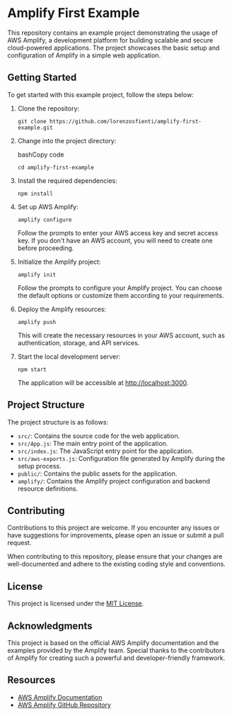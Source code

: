 Amplify First Example
=======================

This repository contains an example project demonstrating the usage of AWS Amplify, a development platform for building scalable and secure cloud-powered applications. The project showcases the basic setup and configuration of Amplify in a simple web application.

Getting Started
---------------

To get started with this example project, follow the steps below:

1. Clone the repository:

    `git clone https://github.com/lorenzosfienti/amplify-first-example.git`

2. Change into the project directory:

    bashCopy code

    `cd amplify-first-example`

3. Install the required dependencies:

    `npm install`

4. Set up AWS Amplify:

    `amplify configure`

    Follow the prompts to enter your AWS access key and secret access key. If you don't have an AWS account, you will need to create one before proceeding.

5. Initialize the Amplify project:

    `amplify init`

    Follow the prompts to configure your Amplify project. You can choose the default options or customize them according to your requirements.

6. Deploy the Amplify resources:

    `amplify push`

    This will create the necessary resources in your AWS account, such as authentication, storage, and API services.

7. Start the local development server:

    `npm start`

    The application will be accessible at [http://localhost:3000](http://localhost:3000/).

Project Structure
-----------------

The project structure is as follows:

- `src/`: Contains the source code for the web application.
- `src/App.js`: The main entry point of the application.
- `src/index.js`: The JavaScript entry point for the application.
- `src/aws-exports.js`: Configuration file generated by Amplify during the setup process.
- `public/`: Contains the public assets for the application.
- `amplify/`: Contains the Amplify project configuration and backend resource definitions.

Contributing
------------

Contributions to this project are welcome. If you encounter any issues or have suggestions for improvements, please open an issue or submit a pull request.

When contributing to this repository, please ensure that your changes are well-documented and adhere to the existing coding style and conventions.

License
-------

This project is licensed under the [MIT License](https://chat.openai.com/LICENSE).

Acknowledgments
----------------

This project is based on the official AWS Amplify documentation and the examples provided by the Amplify team. Special thanks to the contributors of Amplify for creating such a powerful and developer-friendly framework.

Resources
---------

- [AWS Amplify Documentation](https://docs.amplify.aws/)
- [AWS Amplify GitHub Repository](https://github.com/aws-amplify/amplify-js)